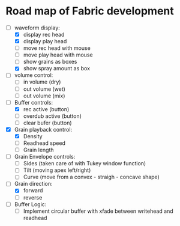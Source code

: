 # Road map of Fabric development

- [ ] waveform display:
  - [x] display rec head
  - [x] display play head
  - [ ] move rec head with mouse
  - [ ] move play head with mouse
  - [ ] show grains as boxes
  - [x] show spray amount as box
- [ ] volume control:
  - [ ] in volume (dry)
  - [ ] out volume (wet)
  - [ ] out volume (mix)
- [ ] Buffer controls:
  - [x] rec active (button)
  - [ ] overdub active (button)
  - [ ] clear bufer (button)  
- [x] Grain playback control:
  - [x] Density
  - [ ] Readhead speed
  - [ ] Grain length
- [ ] Grain Envelope controls:
  - [ ] Sides (taken care of with Tukey window function)
  - [ ] Tilt (moving apex left/right)
  - [ ] Curve (move from a convex - straigh - concave shape)
- [ ] Grain direction:
  - [x] forward
  - [ ] reverse
- [ ] Buffer Logic:
  - [ ] Implement circular buffer with xfade between writehead and readhead